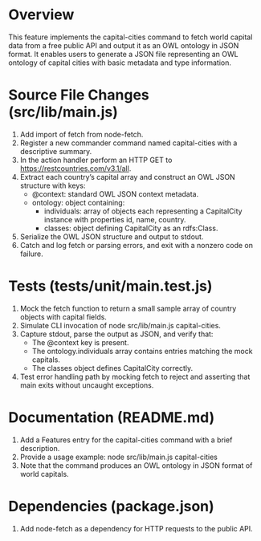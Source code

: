 # Overview

This feature implements the capital-cities command to fetch world capital data from a free public API and output it as an OWL ontology in JSON format. It enables users to generate a JSON file representing an OWL ontology of capital cities with basic metadata and type information.

# Source File Changes (src/lib/main.js)

1. Add import of fetch from node-fetch.
2. Register a new commander command named capital-cities with a descriptive summary.
3. In the action handler perform an HTTP GET to https://restcountries.com/v3.1/all.
4. Extract each country’s capital array and construct an OWL JSON structure with keys:
   - @context: standard OWL JSON context metadata.
   - ontology: object containing:
     - individuals: array of objects each representing a CapitalCity instance with properties id, name, country.
     - classes: object defining CapitalCity as an rdfs:Class.
5. Serialize the OWL JSON structure and output to stdout.
6. Catch and log fetch or parsing errors, and exit with a nonzero code on failure.

# Tests (tests/unit/main.test.js)

1. Mock the fetch function to return a small sample array of country objects with capital fields.
2. Simulate CLI invocation of node src/lib/main.js capital-cities.
3. Capture stdout, parse the output as JSON, and verify that:
   - The @context key is present.
   - The ontology.individuals array contains entries matching the mock capitals.
   - The classes object defines CapitalCity correctly.
4. Test error handling path by mocking fetch to reject and asserting that main exits without uncaught exceptions.

# Documentation (README.md)

1. Add a Features entry for the capital-cities command with a brief description.
2. Provide a usage example:
   node src/lib/main.js capital-cities
3. Note that the command produces an OWL ontology in JSON format of world capitals.

# Dependencies (package.json)

1. Add node-fetch as a dependency for HTTP requests to the public API.